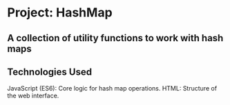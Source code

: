 # Project: HashMap

## A collection of utility functions to work with hash maps

## Technologies Used
JavaScript (ES6): Core logic for hash map operations.
HTML: Structure of the web interface.